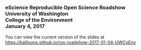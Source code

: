### eScience Reproducible Open Science Roadshow </br> University of Washington </br> College of the Environment </br> January 4, 2017

You can view the current version of the slides at
https://kallisons.github.io/ros-roadshow-2017-01-04-UWCoEnv

